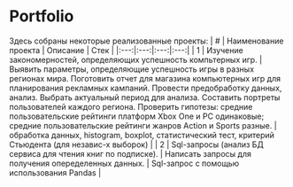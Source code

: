# Portfolio
Здесь собраны некоторые реализованные проекты:
|   #    |     Наименование проекта    |     Описание    |     Стек     |
|:---:|:---:|:---:|:---:|
|     1    |     Изучение закономерностей, определяющих успешность компьтерных игр.    |     Выявить параметры, определяющие успешность игры в разных регионах мира. Поготовить отчет для магазина компьютерных игр для планирования рекламных кампаний. Провести предобработку данных, анализ. Выбрать актуальный период для анализа. Составить портреты пользователей каждого региона. Проверить гипотезы: средние пользовательские рейтинги платформ Xbox One и PC одинаковые; средние пользовательские рейтинги жанров Action и Sports разные.    |     обработка данных, histogram, boxplot, статистический тест, критерий Стьюдента (для независ-х выборок)    |
|     2    |     Sql-запросы (анализ БД сервиса для чтения книг по подписке).    |     Написать запросы для получения опеределенных данных.    |     Sql-запрос с помощью использования Pandas    |
